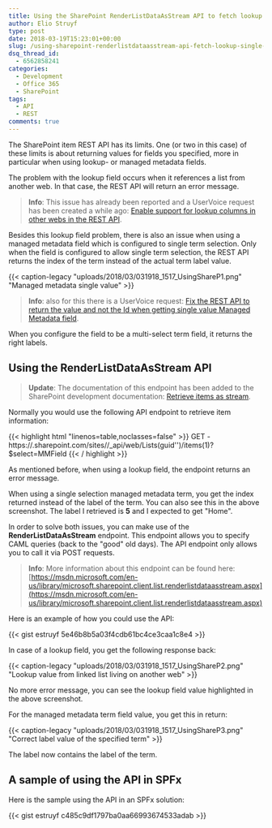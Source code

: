```yaml
---
title: Using the SharePoint RenderListDataAsStream API to fetch lookup and single managed metadata field values
author: Elio Struyf
type: post
date: 2018-03-19T15:23:01+00:00
slug: /using-sharepoint-renderlistdataasstream-api-fetch-lookup-single-managed-metadata-field-values/
dsq_thread_id:
  - 6562858241
categories:
  - Development
  - Office 365
  - SharePoint
tags:
  - API
  - REST
comments: true
---
```


The SharePoint item REST API has its limits. One (or two in this case) of these limits is about returning values for fields you specified, more in particular when using lookup- or managed metadata fields.

The problem with the lookup field occurs when it references a list from another web. In that case, the REST API will return an error message.

> **Info**: This issue has already been reported and a UserVoice request has been created a while ago: [Enable support for lookup columns in other webs in the REST API](https://sharepoint.uservoice.com/forums/329220-sharepoint-dev-platform/suggestions/9065329-enable-support-for-lookup-columns-in-other-webs-in).

Besides this lookup field problem, there is also an issue when using a managed metadata field which is configured to single term selection. Only when the field is configured to allow single term selection, the REST API returns the index of the term instead of the actual term label value.

{{< caption-legacy "uploads/2018/03/031918_1517_UsingShareP1.png" "Managed metadata single value" >}}

> **Info**: also for this there is a UserVoice request: [Fix the REST API to return the value and not the Id when getting single value Managed Metadata field](https://sharepoint.uservoice.com/forums/329220-sharepoint-dev-platform/suggestions/10503294-fix-the-rest-api-to-return-the-value-and-not-the-i).

When you configure the field to be a multi-select term field, it returns the right labels.

## Using the RenderListDataAsStream API


> **Update**: The documentation of this endpoint has been added to the SharePoint development documentation: [Retrieve items as stream](https://docs.microsoft.com/en-us/sharepoint/dev/sp-add-ins/working-with-lists-and-list-items-with-rest#retrieve-items-as-a-stream).

Normally you would use the following API endpoint to retrieve item information:

{{< highlight html "linenos=table,noclasses=false" >}}
GET - https://<tenant>.sharepoint.com/sites/<site-name>/_api/web/Lists(guid'<list-guid>')/items(1)?$select=MMField
{{< / highlight >}}

As mentioned before, when using a lookup field, the endpoint returns an error message.

When using a single selection managed metadata term, you get the index returned instead of the label of the term. You can also see this in the above screenshot. The label I retrieved is **5** and I expected to get "Home".

In order to solve both issues, you can make use of the **RenderListDataAsStream** endpoint. This endpoint allows you to specify CAML queries (back to the "good" old days). The API endpoint only allows you to call it via POST requests.

> **Info**: More information about this endpoint can be found here: [https://msdn.microsoft.com/en-us/library/microsoft.sharepoint.client.list.renderlistdataasstream.aspx](https://msdn.microsoft.com/en-us/library/microsoft.sharepoint.client.list.renderlistdataasstream.aspx)

Here is an example of how you could use the API:

{{< gist estruyf 5e46b8b5a03f4cdb61bc4ce3caa1c8e4 >}}

In case of a lookup field, you get the following response back:

{{< caption-legacy "uploads/2018/03/031918_1517_UsingShareP2.png" "Lookup value from linked list living on another web" >}}

No more error message, you can see the lookup field value highlighted in the above screenshot.

For the managed metadata term field value, you get this in return:

{{< caption-legacy "uploads/2018/03/031918_1517_UsingShareP3.png" "Correct label value of the specified term" >}}

The label now contains the label of the term.

## A sample of using the API in SPFx

Here is the sample using the API in an SPFx solution:

{{< gist estruyf c485c9df1797ba0aa66993674533adab >}}